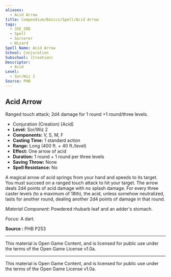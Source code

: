 ```yaml
---
aliases:
  - Acid Arrow
title: Compendium/Basics/Spell/Acid Arrow
tags:
  - 35E_SRD
  - Spell
  - Sorcerer
  - Wizard
Spell Name: Acid Arrow
School: Conjuration
Subschool: (Creation)
Descriptor:
  - Acid
Level:
  - Sor/Wiz 2
Source: PHB
---
```


## Acid Arrow

Ranged touch attack; 2d4 damage for 1 round +1 round/three levels.

*   Conjuration (Creation) [Acid]
*   **Level:** Sor/Wiz 2
*   **Components:** V, S, M, F
*   **Casting Time:** 1 standard action
*   **Range:** Long (400 ft. + 40 ft./level)
*   **Effect:** One arrow of acid
*   **Duration:** 1 round + 1 round per three levels
*   **Saving Throw:** None
*   **Spell Resistance:** No

A magical arrow of acid springs from your hand and speeds to its target. You must succeed on a ranged touch attack to hit your target. The arrow deals 2d4 points of acid damage with no splash damage. For every three caster levels (to a maximum of 18th), the acid, unless somehow neutralized, lasts for another round, dealing another 2d4 points of damage in that round.

*Material Component:* Powdered rhubarb leaf and an adder's stomach.

*Focus:* A dart.

**Source :** PHB P253

---

This material is Open Game Content, and is licensed for public use under the terms of the Open Game License v1.0a.



---



This material is Open Game Content, and is licensed for public use under the terms of the Open Game License v1.0a.

